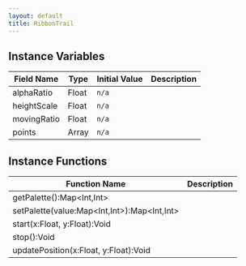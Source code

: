 ```yaml
---
layout: default
title: RibbonTrail
---
```


## Instance Variables

| Field Name | Type | Initial Value | Description |
| ------------ | ------ | --------------- | ------------- |
| alphaRatio | Float | `n/a` |  |
| heightScale | Float | `n/a` |  |
| movingRatio | Float | `n/a` |  |
| points | Array<TPoint> | `n/a` |  |


## Instance Functions

| Function Name | Description |
| --------------- | ------------- |
| getPalette():Map<Int,Int> |  |
| setPalette(value:Map<Int,Int>):Map<Int,Int> |  |
| start(x:Float, y:Float):Void |  |
| stop():Void |  |
| updatePosition(x:Float, y:Float):Void |  |
